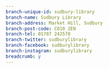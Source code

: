 ```yaml
---
branch-unique-id: sudbury-library
branch-name: Sudbury Library
branch-address: Market Hill, Sudbury
branch-post-code: CO10 2EN
branch-tel: 01787 242570
branch-twitter: sudburylibrary
branch-facebook: sudburylibrary
branch-instagram: sudburylibrary
breadcrumb: y
---
```

